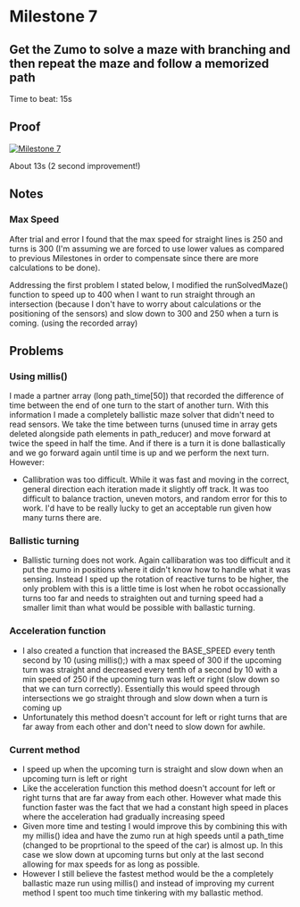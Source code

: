 # Milestone 7
## Get the Zumo to solve a maze with branching and then repeat the maze and follow a memorized path
Time to beat: 15s
## Proof
[![Milestone 7](http://img.youtube.com/vi/CHDmdfwsvJ8/0.jpg)](https://www.youtube.com/watch?v=CHDmdfwsvJ8 "Milestone 7")

About 13s (2 second improvement!)
## Notes
### Max Speed
After trial and error I found that the max speed for straight lines is 250 and turns is 300 (I'm assuming we are forced to use lower values as compared to previous Milestones in order to compensate since there are more calculations to be done).

Addressing the first problem I stated below, I modified the runSolvedMaze() function to speed up to 400 when I want to run straight through an intersection (because I don't have to worry about calculations or the positioning of the sensors) and slow down to 300 and 250 when a turn is coming. (using the recorded array)

## Problems
### Using millis()
I made a partner array (long path_time\[50\]) that recorded the difference of time between the end of one turn to the start of another turn. With this information I made a completely ballistic maze solver that didn't need to read sensors. We take the time between turns (unused time in array gets deleted alongside path elements in path_reducer) and move forward at twice the speed in half the time.
And if there is a turn it is done ballastically and we go forward again until time is up and we perform the next turn.
However:
* Callibration was too difficult. While it was fast and moving in the correct, general direction each iteration made it slightly off track. It was too difficult to balance traction, uneven motors, and random error for this to work. I'd have to be really lucky to get an acceptable run given how many turns there are.

### Ballistic turning
* Ballistic turning does not work. Again callibaration was too difficult and it put the zumo in positions where it didn't know how to handle what it was sensing. Instead I sped up the rotation of reactive turns to be higher, the only problem with this is a little time is lost when he robot occassionally turns too far and needs to straighten out and turning speed had a smaller limit than what would be possible with ballastic turning.

### Acceleration function
* I also created a function that increased the BASE_SPEED every tenth second by 10 (using millis();) with a max speed of 300 if the upcoming turn was straight and decreased every tenth of a second by 10 with a min speed of 250 if the upcoming turn was left or right (slow down so that we can turn correctly). Essentially this would speed through intersections we go straight through and slow down when a turn is coming up
* Unfortunately this method doesn't account for left or right turns that are far away from each other and don't need to slow down for awhile.

### Current method
* I speed up when the upcoming turn is straight and slow down when an upcoming turn is left or right
* Like the acceleration function this method doesn't account for left or right turns that are far away from each other. However what made this function faster was the fact that we had a constant high speed in places where the acceleration had gradually increasing speed
* Given more time and testing I would improve this by combining this with my millis() idea and have the zumo run at high speeds until a path_time (changed to be proprtional to the speed of the car) is almost up. In this case we slow down at upcoming turns but only at the last second allowing for max speeds for as long as possible.
* However I still believe the fastest method would be the a completely ballastic maze run using millis() and instead of improving my current method I spent too much time tinkering with my ballastic method.
